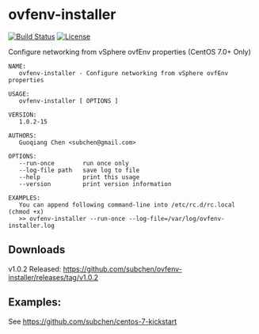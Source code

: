 # ovfenv-installer

[![Build Status](https://travis-ci.org/subchen/frep.svg?branch=master)](https://travis-ci.org/subchen/frep)
[![License](http://img.shields.io/badge/License-Apache_2-red.svg?style=flat)](http://www.apache.org/licenses/LICENSE-2.0)

Configure networking from vSphere ovfEnv properties (CentOS 7.0+ Only)

```
NAME:
   ovfenv-installer - Configure networking from vSphere ovfEnv properties

USAGE:
   ovfenv-installer [ OPTIONS ]

VERSION:
   1.0.2-15

AUTHORS:
   Guoqiang Chen <subchen@gmail.com>

OPTIONS:
   --run-once        run once only
   --log-file path   save log to file
   --help            print this usage
   --version         print version information

EXAMPLES:
   You can append following command-line into /etc/rc.d/rc.local (chmod +x)
   >> ovfenv-installer --run-once --log-file=/var/log/ovfenv-installer.log
```

## Downloads

v1.0.2 Released:
https://github.com/subchen/ovfenv-installer/releases/tag/v1.0.2

## Examples:

See https://github.com/subchen/centos-7-kickstart

